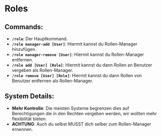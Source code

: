 
# Roles

## Commands:

- **`/role`**: Der Hauptkommand.
- **`/role manager-add [User]`**: Hiermit kannst du Rollen-Manager hinzufügen.
- **`/role manager-remove [User]`**: Hiermit kannst du Rollen-Manager entfernen.
- **`/role add [User] [Role]`**: Hiermit kannst du dann Rollen an Benutzer vergeben als Rollen-Manager.
- **`/role remove [User] [Role]`**: Hiermit kannst du dann Rollen von Benutzer entfernen als Rollen-Manager.


## System Details:

- **Mehr Kontrolle**: Die meisten Systeme begrenzen dies auf Berechtigungen die in den Rechten vergeben werden, wir wollten mehr flexibilität bieten.
- **ACHTUNG**: Auch du selbst MUSST dich selber zum Rollen-Manager ernennen.

